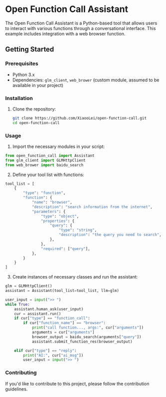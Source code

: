 # Open Function Call Assistant

The Open Function Call Assistant is a Python-based tool that allows users to interact with various functions through a conversational interface. This example includes integration with a web browser function.

## Getting Started

### Prerequisites

- Python 3.x
- Dependencies: `glm_client`, `web_brower` (custom module, assumed to be available in your project)

### Installation

1. Clone the repository:

   ```bash
   git clone https://github.com/XiaooLei/open-function-call.git
   cd open-function-call

### Usage

1. Import the necessary modules in your script:

```python
from open_function_call import Assistant
from glm_client import GLMHttpClient
from web_brower import baidu_search
```

2. Define your tool list with functions:
```python
tool_list = [
    {
        "type": "function",
        "function": {
            "name": "browser",
            "description": "search information from the internet",
            "parameters": {
                "type": "object",
                "properties": {
                    "query": {
                        "type": "string",
                        "description": "the query you need to search",
                    },
                },
                "required": ["query"],
            },
        }
    }
]
```
3. Create instances of necessary classes and run the assistant:

```python
glm = GLMHttpClient()
assistant = Assistant(tool_list=tool_list, llm=glm)

user_input = input(">> ")
while True:
    assistant.human_ask(user_input)
    cur = assistant.run()
    if cur["type"] == "function_call":
        if cur["function_name"] == "browser":
            print("call function..., args:", cur["arguments"])
            arguments = cur["arguments"]
            browser_output = baidu_search(arguments["query"])
            assistant.submit_function_res(browser_output)

    elif cur["type"] == "reply":
        print("AI:", cur["ai_msg"])
        user_input = input(">> ")

```

### Contributing
If you'd like to contribute to this project, please follow the contribution guidelines.



